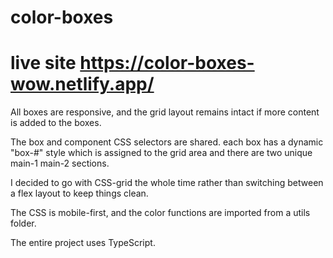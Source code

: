# color-boxes

# live site  https://color-boxes-wow.netlify.app/

All boxes are responsive, and the grid layout remains intact if more content is added to the boxes.

The box and component CSS selectors are shared. each box has a dynamic "box-#" style which is assigned to the grid area 
and there are two unique main-1 main-2 sections.

I decided to go with CSS-grid the whole time rather than switching between a flex layout to keep things clean.

The CSS is mobile-first, and the color functions are imported from a utils folder.

The entire project uses TypeScript.
